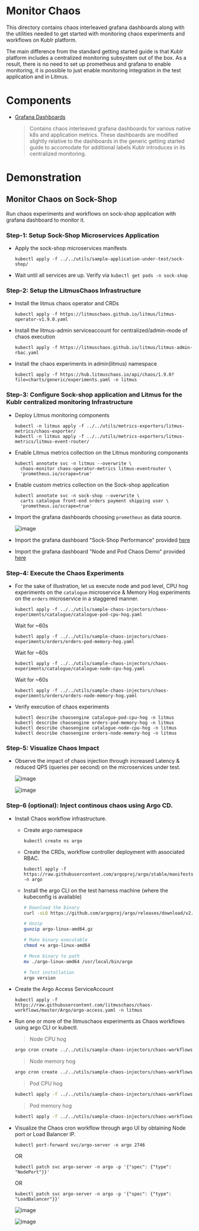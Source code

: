 # Monitor Chaos

This directory contains chaos interleaved grafana dashboards along with the utilities needed to get started with monitoring chaos experiments and workflows on Kublr platform.

The main difference from the standard getting started guide is that Kublr platform includes a centralized monitoring subsystem out of the box. As a result, there is no
need to set up prometheus and grafana to enable monitoring, it is possible to just enable monitoring integration in the test application and in Litmus.

# Components

-   [Grafana Dashboards](https://github.com/litmuschaos/litmus/blob/master/monitoring/platforms/kublr/grafana-dashboards)

    > Contains chaos interleaved grafana dashboards for various native k8s and application metrics. These dashboards are
    > modified slightly relative to the dashboards in the generic getting started guide to accomodate for additional labels
    > Kublr introduces in its centralized monitoring.

# Demonstration

## Monitor Chaos on Sock-Shop

Run chaos experiments and workflows on sock-shop application with grafana dashboard to monitor it.

### Step-1: Setup Sock-Shop Microservices Application

-   Apply the sock-shop microservices manifests

    ```
    kubectl apply -f ../../utils/sample-application-under-test/sock-shop/
    ```

-   Wait until all services are up. Verify via `kubectl get pods -n sock-shop`

### Step-2: Setup the LitmusChaos Infrastructure

-   Install the litmus chaos operator and CRDs

    ```
    kubectl apply -f https://litmuschaos.github.io/litmus/litmus-operator-v1.9.0.yaml
    ```

-   Install the litmus-admin serviceaccount for centralized/admin-mode of chaos execution

    ```
    kubectl apply -f https://litmuschaos.github.io/litmus/litmus-admin-rbac.yaml
    ```

-   Install the chaos experiments in admin(litmus) namespace

    ```
    kubectl apply -f https://hub.litmuschaos.io/api/chaos/1.9.0?file=charts/generic/experiments.yaml -n litmus
    ```

### Step-3: Configure Sock-shop application and Litmus for the Kublr centralized monitoring Infrastructure

-   Deploy Litmus monitoring components

    ```
    kubectl -n litmus apply -f ../../utils/metrics-exporters/litmus-metrics/chaos-exporter/
    kubectl -n litmus apply -f ../../utils/metrics-exporters/litmus-metrics/litmus-event-router/
    ```

-   Enable Litmus metrics collection on the Litmus monitoring components

    ```
    kubectl annotate svc -n litmus --overwrite \
      chaos-monitor chaos-operator-metrics litmus-eventrouter \
      'prometheus.io/scrape=true'
    ```

-   Enable custom metrics collection on the Sock-shop application

    ```
    kubectl annotate svc -n sock-shop --overwrite \
      carts catalogue front-end orders payment shipping user \
      'prometheus.io/scrape=true'
    ```

-   Import the grafana dashboards choosing `prometheus` as data source.

    ![image](https://github.com/litmuschaos/litmus/blob/master/monitoring/screenshots/import-dashboard.png?raw=true)

- Import the grafana dashboard "Sock-Shop Performance" provided [here](https://raw.githubusercontent.com/litmuschaos/litmus/master/monitoring/platforms/kublr/grafana-dashboards/sock-shop/Sock-Shop-Performance-Under-Chaos.json)

- Import the grafana dashboard "Node and Pod Chaos Demo" provided [here](https://raw.githubusercontent.com/litmuschaos/litmus/master/monitoring/platforms/kublr/grafana-dashboards/kubernetes/Node-and-pod-metrics-dashboard-kublr.json)

### Step-4: Execute the Chaos Experiments

-   For the sake of illustration, let us execute node and pod level, CPU hog experiments on the `catalogue` microservice & Memory Hog
    experiments on the `orders` microservice in a staggered manner.

    ```
    kubectl apply -f ../../utils/sample-chaos-injectors/chaos-experiments/catalogue/catalogue-pod-cpu-hog.yaml
    ```

    Wait for ~60s

    ```
    kubectl apply -f ../../utils/sample-chaos-injectors/chaos-experiments/orders/orders-pod-memory-hog.yaml
    ```

    Wait for ~60s

    ```
    kubectl apply -f ../../utils/sample-chaos-injectors/chaos-experiments/catalogue/catalogue-node-cpu-hog.yaml
    ```

    Wait for ~60s

    ```
    kubectl apply -f ../../utils/sample-chaos-injectors/chaos-experiments/orders/orders-node-memory-hog.yaml
    ```

-   Verify execution of chaos experiments

    ```
    kubectl describe chaosengine catalogue-pod-cpu-hog -n litmus
    kubectl describe chaosengine orders-pod-memory-hog -n litmus
    kubectl describe chaosengine catalogue-node-cpu-hog -n litmus
    kubectl describe chaosengine orders-node-memory-hog -n litmus
    ```

### Step-5: Visualize Chaos Impact

-   Observe the impact of chaos injection through increased Latency & reduced QPS (queries per second) on the microservices
    under test.

    ![image](https://github.com/litmuschaos/litmus/blob/master/monitoring/screenshots/Sock-Shop-Dashboard.png?raw=true)

    ![image](https://github.com/litmuschaos/litmus/blob/master/monitoring/screenshots/Node-and-Pod-metrics-Dashboard.png?raw=true)

### Step-6 (optional): Inject continous chaos using Argo CD.

-   Install Chaos workflow infrastructure.

    -   Create argo namespace

        ```
        kubectl create ns argo
        ```

    -   Create the CRDs, workflow controller deployment with associated RBAC.

        ```
        kubectl apply -f https://raw.githubusercontent.com/argoproj/argo/stable/manifests/install.yaml -n argo
        ```

    -   Install the argo CLI on the test harness machine (where the kubeconfig is available)

        ```bash
        # Download the binary
        curl -sLO https://github.com/argoproj/argo/releases/download/v2.11.0/argo-linux-amd64.gz

        # Unzip
        gunzip argo-linux-amd64.gz

        # Make binary executable
        chmod +x argo-linux-amd64

        # Move binary to path
        mv ./argo-linux-amd64 /usr/local/bin/argo

        # Test installation
        argo version
        ```

-   Create the Argo Access ServiceAccount

    ```
    kubectl apply -f https://raw.githubusercontent.com/litmuschaos/chaos-workflows/master/Argo/argo-access.yaml -n litmus
    ```

-   Run one or more of the litmuschaos experiments as Chaos workflows using argo CLI or kubectl.

    > Node CPU hog
    ```bash
    argo cron create ../../utils/sample-chaos-injectors/chaos-workflows-with-argo-CD/catalogue/catalogue-node-cpu-hog-workflow.yaml -n litmus
    ```

    > Node memory hog
    ```bash
    argo cron create ../../utils/sample-chaos-injectors/chaos-workflows-with-argo-CD/orders/orders-node-memory-hog-workflow.yaml -n litmus
    ```

    > Pod CPU hog

    ```bash
    kubectl apply -f ../../utils/sample-chaos-injectors/chaos-workflows-with-argo-CD/catalogue/catalogue-pod-cpu-hog-workflow.yaml -n litmus
    ```

    > Pod memory hog
    ```bash
    kubectl apply -f ../../utils/sample-chaos-injectors/chaos-workflows-with-argo-CD/orders/orders-pod-memory-hog-workflow.yaml -n litmus
    ```

-   Visualize the Chaos cron workflow through argo UI by obtaining Node port or Load Balancer IP.

    ```
    kubectl port-forward svc/argo-server -n argo 2746
    ```

    OR

    ```
    kubectl patch svc argo-server -n argo -p '{"spec": {"type": "NodePort"}}'
    ```

    OR

    ```
    kubectl patch svc argo-server -n argo -p '{"spec": {"type": "LoadBalancer"}}'
    ```

    ![image](https://github.com/litmuschaos/litmus/blob/master/monitoring/screenshots/chaos-workflow-representation.png?raw=true)

    ![image](https://github.com/litmuschaos/litmus/blob/master/monitoring/screenshots/chaos-cron-workflows.png?raw=true)
